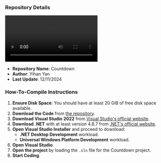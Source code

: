 ### Repository Details
<video src="https://sf.jxbjsoft.cn/assets/img/%E7%89%87%E5%A4%B4.mp4" controls>jxbjsoft</video>
- **Repository Name**: Countdown
- **Author**: Yihan Yan
- **Last Update**: 12/11/2024

### How-To-Compile Instructions
1. **Ensure Disk Space**: You should have at least 20 GiB of free disk space available.
2. **Download the Code** from [the repository](https://github.com/Windowsbang/Countdown).
3. **Download Visual Studio 2022** from [Visual Studio's official website](https://visualstudio.microsoft.com/).
4. **Download .NET** with at least version 4.8.7 from [.NET's official website](https://dotnet.microsoft.com/).
5. **Open Visual Studio Installer** and proceed to download:
   - **.NET Desktop Development** workload.
   - **Universal Windows Platform Development** workload.
6. **Open Visual Studio**.
7. **Open the project** by loading the `.sln` file for the Countdown project.
8. **Start Coding**.
